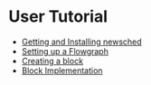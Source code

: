 # User Tutorial

- [Getting and Installing newsched](02_Getting)
- [Setting up a Flowgraph](03_Flowgraph)
- [Creating a block](04_BlockBuilder)
- [Block Implementation](05_BlockImplementation)